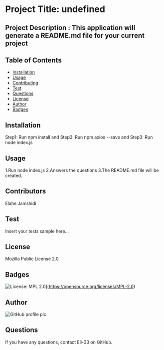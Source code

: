 
 
  # Project Title: undefined

  ## Project Description : This application will generate a README.md file for your current project

  ## Table of Contents
  * [Installation](#installation)
  * [Usage](#usage)
  * [Contributing](#contributing)
  * [Test](#test)
  * [Questions](#questions)
  * [License](#license)
  * [Author](#Author)
  * [Badges](#badges)

  ## Installation
  Step1: Run npm install and Step2: Run npm axios --save and Step3: Run node index.js

  ## Usage
  1.Run node index.js 2.Answers the questions 3.The README.md file will be created. 

  ## Contributors
   Elahe Jamshidi

  ## Test
  Insert your tests sample here...

  
  ## License
  Mozilla Public License 2.0

  ## Badges
  ![License: MPL 2.0](https://img.shields.io/badge/License-MPL%202.0-brightgreen.svg)](https://opensource.org/licenses/MPL-2.0)
  
  ## Author 
  ![GitHub profile pic](https://avatars1.githubusercontent.com/u/66298307?v=4)

  ## Questions
  If you have any questions, contact Eli-33 on GitHub.

